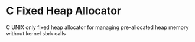# C Fixed Heap Allocator

C UNIX only fixed heap allocator for managing pre-allocated heap memory without kernel sbrk calls

